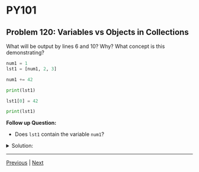 # PY101
## Problem 120: Variables vs Objects in Collections

What will be output by lines 6 and 10? Why? What concept is this demonstrating?

```python
num1 = 1
lst1 = [num1, 2, 3]

num1 += 42

print(lst1)

lst1[0] = 42

print(lst1)
```

**Follow up Question:**
- Does `lst1` contain the variable `num1`?

<details>
<summary>Solution:</summary>

**Output:**
```
[1, 2, 3]
[42, 2, 3]
```

**Explanation:**

This demonstrates **variables as pointers** and the distinction between **variables and the objects they reference**.

**Line 6 output: `[1, 2, 3]`**

When we create `lst1 = [num1, 2, 3]`, the list doesn't store the variable `num1` itself - it stores a reference to the object that `num1` points to (the integer `1`).

When we execute `num1 += 42`:
- This creates a new integer object `43`
- `num1` is reassigned to point to this new object
- The list still references the original integer `1`
- Since integers are immutable, the original `1` is unchanged

**Visualization after line 2:**
```
num1 ──> 1 <── lst1[0]
         2 <── lst1[1]
         3 <── lst1[2]
```

**After line 4 (`num1 += 42`):**
```
num1 ──> 43

         1 <── lst1[0]  (list still points to original 1)
         2 <── lst1[1]
         3 <── lst1[2]
```

**Line 10 output: `[42, 2, 3]`**

When we execute `lst1[0] = 42`:
- We're directly modifying the list
- The element at index 0 is reassigned to reference the integer `42`
- This is mutation of the list itself

**After line 8:**
```
num1 ──> 43

        42 <── lst1[0]  (list element reassigned)
         2 <── lst1[1]
         3 <── lst1[2]
```

**Follow-up Answer:**

**Does `lst1` contain the variable `num1`?**

No. `lst1` does not contain the variable `num1`. It contains a reference to the object that `num1` was pointing to when the list was created (the integer `1`).

```python
# Proof:
num1 = 1
lst1 = [num1, 2, 3]

# lst1[0] and num1 point to the same object initially
print(num1 is lst1[0])  # True (for small integers, due to caching)

num1 = 99  # Reassign num1

# But changing num1 doesn't affect lst1
print(lst1)  # [1, 2, 3]
print(num1)  # 99

# They're now different
print(num1 is lst1[0])  # False
```

**Concept:** Variables as pointers / Object references. Lists (and other collections) store references to objects, not references to variables. When you reassign a variable, it doesn't affect any collections that were created using that variable's original value.

</details>

---

[Previous](119.md) | [Next](121.md)

